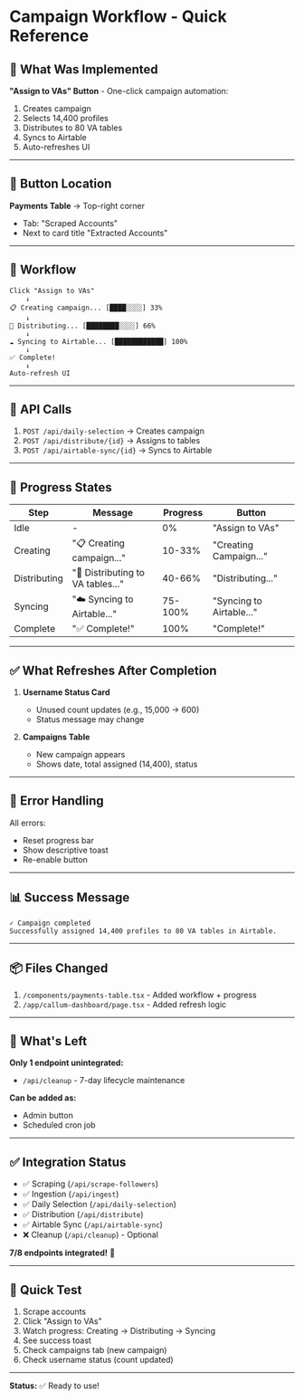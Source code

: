 # Campaign Workflow - Quick Reference

## 🎯 **What Was Implemented**

**"Assign to VAs" Button** - One-click campaign automation:
1. Creates campaign
2. Selects 14,400 profiles
3. Distributes to 80 VA tables
4. Syncs to Airtable
5. Auto-refreshes UI

---

## 📍 **Button Location**

**Payments Table** → Top-right corner
- Tab: "Scraped Accounts"
- Next to card title "Extracted Accounts"

---

## 🔄 **Workflow**

```
Click "Assign to VAs"
    ↓
📋 Creating campaign... [████░░░░] 33%
    ↓
🎲 Distributing... [████████░░░░] 66%
    ↓
☁️ Syncing to Airtable... [████████████] 100%
    ↓
✅ Complete!
    ↓
Auto-refresh UI
```

---

## 📡 **API Calls**

1. `POST /api/daily-selection` → Creates campaign
2. `POST /api/distribute/{id}` → Assigns to tables
3. `POST /api/airtable-sync/{id}` → Syncs to Airtable

---

## 🎨 **Progress States**

| Step | Message | Progress | Button |
|------|---------|----------|--------|
| Idle | - | 0% | "Assign to VAs" |
| Creating | "📋 Creating campaign..." | 10-33% | "Creating Campaign..." |
| Distributing | "🎲 Distributing to VA tables..." | 40-66% | "Distributing..." |
| Syncing | "☁️ Syncing to Airtable..." | 75-100% | "Syncing to Airtable..." |
| Complete | "✅ Complete!" | 100% | "Complete!" |

---

## ✅ **What Refreshes After Completion**

1. **Username Status Card**
   - Unused count updates (e.g., 15,000 → 600)
   - Status message may change

2. **Campaigns Table**
   - New campaign appears
   - Shows date, total assigned (14,400), status

---

## 🚨 **Error Handling**

All errors:
- Reset progress bar
- Show descriptive toast
- Re-enable button

---

## 📊 **Success Message**

```
✓ Campaign completed
Successfully assigned 14,400 profiles to 80 VA tables in Airtable.
```

---

## 📦 **Files Changed**

1. `/components/payments-table.tsx` - Added workflow + progress
2. `/app/callum-dashboard/page.tsx` - Added refresh logic

---

## 🎯 **What's Left**

**Only 1 endpoint unintegrated:**
- `/api/cleanup` - 7-day lifecycle maintenance

**Can be added as:**
- Admin button
- Scheduled cron job

---

## ✅ **Integration Status**

- ✅ Scraping (`/api/scrape-followers`)
- ✅ Ingestion (`/api/ingest`)
- ✅ Daily Selection (`/api/daily-selection`)
- ✅ Distribution (`/api/distribute`)
- ✅ Airtable Sync (`/api/airtable-sync`)
- ❌ Cleanup (`/api/cleanup`) - Optional

**7/8 endpoints integrated!** 🎉

---

## 🧪 **Quick Test**

1. Scrape accounts
2. Click "Assign to VAs"
3. Watch progress: Creating → Distributing → Syncing
4. See success toast
5. Check campaigns tab (new campaign)
6. Check username status (count updated)

---

**Status:** ✅ Ready to use!
